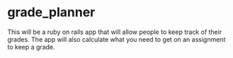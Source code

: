 # grade_planner
This will be a ruby on rails app that will allow people to keep track of their grades.  The app will also calculate what you need to get on an assignment to keep a grade.  
